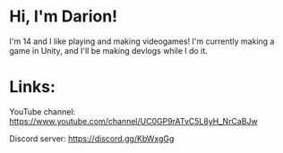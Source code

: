 # Hi, I'm Darion!

I'm 14 and I like playing and making videogames!
I'm currently making a game in Unity, and I'll be making devlogs while I do it.

# Links:
YouTube channel: https://www.youtube.com/channel/UC0GP9rATvC5L8yH_NrCaBJw

Discord server: https://discord.gg/KbWxgGg
